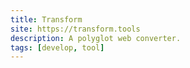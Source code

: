 ```yaml
---
title: Transform
site: https://transform.tools
description: A polyglot web converter.
tags: [develop, tool]
---
```

